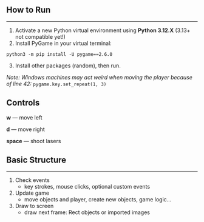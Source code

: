 ## How to Run

---

1. Activate a new Python virtual environment using **Python 3.12.X** (3.13+ not compatible yet!) 
2. Install PyGame in your virtual terminal:

``python3 -m pip install -U pygame==2.6.0``

3. Install other packages (random), then run.


*Note: Windows machines may act weird when moving the player because of line 42:*
``pygame.key.set_repeat(1, 3) ``

## Controls
**w** — move left

**d** — move right

**space** — shoot lasers

## Basic Structure

---

1. Check events
    - key strokes, mouse clicks, optional custom events
2. Update game
   - move objects and player, create new objects, game logic...
3. Draw to screen
    - draw next frame: Rect objects or imported images
